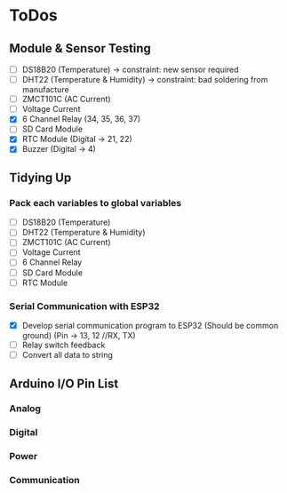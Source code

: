 # ToDos

## Module & Sensor Testing
- [ ] DS18B20 (Temperature) -> constraint: new sensor required
- [ ] DHT22 (Temperature & Humidity) -> constraint: bad soldering from manufacture
- [ ] ZMCT101C (AC Current)
- [ ] Voltage Current
- [X] 6 Channel Relay (34, 35, 36, 37)
- [ ] SD Card Module
- [X] RTC Module (Digital -> 21, 22)
- [X] Buzzer (Digital -> 4)

## Tidying Up
### Pack each variables to global variables
- [ ] DS18B20 (Temperature)
- [ ] DHT22 (Temperature & Humidity)
- [ ] ZMCT101C (AC Current)
- [ ] Voltage Current
- [ ] 6 Channel Relay
- [ ] SD Card Module
- [ ] RTC Module
### Serial Communication with ESP32
- [X] Develop serial communication program to ESP32 (Should be common ground) (Pin -> 13, 12 //RX, TX)
- [ ] Relay switch feedback
- [ ] Convert all data to string

## Arduino I/O Pin List
### Analog
### Digital
### Power
### Communication
